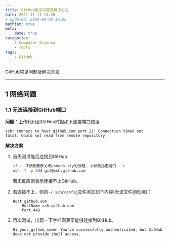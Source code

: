 ```yaml
---
title: GitHub常见问题及解决方法
date: 2021-11-11 13:35
# updated: 0000-00-00 10:00
mathjax: true
meta:
    date: true
categories: 
    - Computer Science
    - Tools
tags:
    - GitHub
---
```


GitHub常见问题及解决方法

---

<!-- more -->

## 1 网络问题

### 1.1 无法连接到GitHub端口

**问题**：上传代码到GitHub时报如下连接端口错误

```text
ssh: connect to host github.com port 22: Connection timed out
fatal: Could not read from remote repository.
```

**解决方案**

1. 首先测试能否连接到GitHub
    ```bash
    <!-- -T参数表示关闭pseudo-tty的分配，-p参数指定端口 -->
    ssh -T -p 443 git@ssh.github.com
    ```
    若无反应则表示连接不上GitHub。

2. 若连接不上，则向`~/.ssh/config`文件添加如下内容(无该文件则创建)：
    ```shell
    Host github.com
        HostName ssh.github.com
        Port 443
    ```

3. 再次测试，出现一下字样则表示能够连接到GitHub。
    ```shell
    Hi your_github_name! You've successfully authenticated, but GitHub does not provide shell access.
    ```

